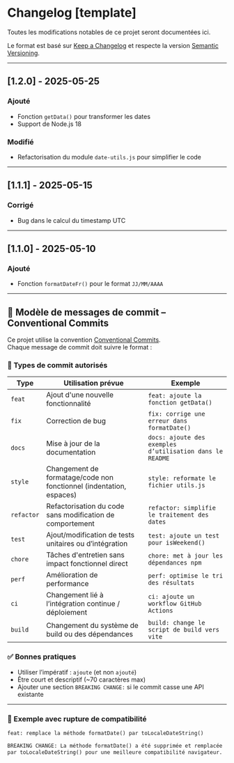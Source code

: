 # Changelog [template]

Toutes les modifications notables de ce projet seront documentées ici.

Le format est basé sur [Keep a Changelog](https://keepachangelog.com/fr/1.0.0/)
et respecte la version [Semantic Versioning](https://semver.org/lang/fr/).

---

## [1.2.0] - 2025-05-25

### Ajouté

- Fonction `getData()` pour transformer les dates
- Support de Node.js 18

### Modifié

- Refactorisation du module `date-utils.js` pour simplifier le code

---

## [1.1.1] - 2025-05-15

### Corrigé

- Bug dans le calcul du timestamp UTC

---

## [1.1.0] - 2025-05-10

### Ajouté

- Fonction `formatDateFr()` pour le format `JJ/MM/AAAA`

---

## 📌 Modèle de messages de commit – Conventional Commits

Ce projet utilise la convention [Conventional Commits](https://www.conventionalcommits.org/fr/v1.0.0/).  
Chaque message de commit doit suivre le format :

### 🎯 Types de commit autorisés

| Type       | Utilisation prévue                                                  | Exemple                                                  |
| ---------- | ------------------------------------------------------------------- | -------------------------------------------------------- |
| `feat`     | Ajout d'une nouvelle fonctionnalité                                 | `feat: ajoute la fonction getData()`                     |
| `fix`      | Correction de bug                                                   | `fix: corrige une erreur dans formatDate()`              |
| `docs`     | Mise à jour de la documentation                                     | `docs: ajoute des exemples d’utilisation dans le README` |
| `style`    | Changement de formatage/code non fonctionnel (indentation, espaces) | `style: reformate le fichier utils.js`                   |
| `refactor` | Refactorisation du code sans modification de comportement           | `refactor: simplifie le traitement des dates`            |
| `test`     | Ajout/modification de tests unitaires ou d’intégration              | `test: ajoute un test pour isWeekend()`                  |
| `chore`    | Tâches d'entretien sans impact fonctionnel direct                   | `chore: met à jour les dépendances npm`                  |
| `perf`     | Amélioration de performance                                         | `perf: optimise le tri des résultats`                    |
| `ci`       | Changement lié à l’intégration continue / déploiement               | `ci: ajoute un workflow GitHub Actions`                  |
| `build`    | Changement du système de build ou des dépendances                   | `build: change le script de build vers vite`             |

### ✅ Bonnes pratiques

- Utiliser l’impératif : `ajoute` (et non `ajouté`)
- Être court et descriptif (~70 caractères max)
- Ajouter une section `BREAKING CHANGE:` si le commit casse une API existante

---

### 🚨 Exemple avec rupture de compatibilité

```txt
feat: remplace la méthode formatDate() par toLocaleDateString()

BREAKING CHANGE: La méthode formatDate() a été supprimée et remplacée
par toLocaleDateString() pour une meilleure compatibilité navigateur.

```

